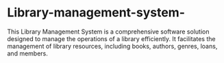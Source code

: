 # Library-management-system-
This Library Management System is a comprehensive software solution designed to manage the operations of a library efficiently. It facilitates the management of library resources, including books, authors, genres, loans, and members.
